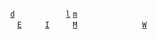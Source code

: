 <code>&nbsp;</code>   <code>&nbsp;</code> <code>&nbsp;</code> <code>&nbsp;</code> [`d`][chage -&#100;] <code>&nbsp;</code> <code>&nbsp;</code> <code>&nbsp;</code> <code>&nbsp;</code> <code>&nbsp;</code> <code>&nbsp;</code> <code>&nbsp;</code> [`l`][chage -&#108;] [`m`][chage -&#109;] <code>&nbsp;</code> <code>&nbsp;</code> <code>&nbsp;</code> <code>&nbsp;</code> <code>&nbsp;</code> <code>&nbsp;</code> <code>&nbsp;</code> <code>&nbsp;</code> <code>&nbsp;</code> <code>&nbsp;</code> <code>&nbsp;</code> <code>&nbsp;</code> <code>&nbsp;</code>  <br><code>&nbsp;</code>&nbsp;<code>&nbsp;</code> <code>&nbsp;</code> <code>&nbsp;</code> <code>&nbsp;</code> [`E`][chage -&#69;] <code>&nbsp;</code> <code>&nbsp;</code> <code>&nbsp;</code> [`I`][chage -&#73;] <code>&nbsp;</code> <code>&nbsp;</code> <code>&nbsp;</code> [`M`][chage -&#77;] <code>&nbsp;</code> <code>&nbsp;</code> <code>&nbsp;</code> <code>&nbsp;</code> <code>&nbsp;</code> <code>&nbsp;</code> <code>&nbsp;</code> <code>&nbsp;</code> <code>&nbsp;</code> [`W`][chage -&#87;] <code>&nbsp;</code> <code>&nbsp;</code> <code>&nbsp;</code> 

[chage -&#100;]: #chage "&#10;$ chage -&#100;&#10;&#10;Change the Last Change field of the /etc/shadow file for the user&#10;"
[chage -&#69;]:  #chage "&#10;$ chage -&#69;&#10;&#10;Set the Expiration Date field of the /etc/shadow file for the user&#10;"
[chage -&#109;]: #chage "&#10;$ chage -&#109;&#10;&#10;Change the Min field of the /etc/shadow file for the user&#10;"
[chage -&#77;]:  #chage "&#10;$ chage -&#77;&#10;&#10;Change the Max field of the /etc/shadow file for the user&#10;"
[chage -&#87;]:  #chage "&#10;$ chage -&#87;&#10;&#10;Change the Warn field of the /etc/shadow file for the user&#10;"
[chage -&#73;]:  #chage "&#10;$ chage -I&#10;&#10;Set days of inactivity after a password has expired before account is locked&#10;"
[chage -&#108;]: #chage "&#10;$ chage -l&#10;&#10;Show password aging information for an account&#10;"

